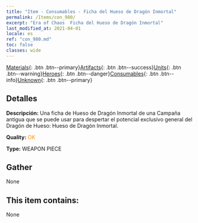 ```yaml
---
title: "Item - Consumables - Ficha del Hueso de Dragón Inmortal"
permalink: /Items/con_980/
excerpt: "Era of Chaos  Ficha del Hueso de Dragón Inmortal"
last_modified_at: 2021-04-01
locale: es
ref: "con_980.md"
toc: false
classes: wide
---
```

 [Materials](/es/Items/){: .btn .btn--primary}[Artifacts](/es/Items/Artifacts/){: .btn .btn--success}[Units](/es/Items/Units/){: .btn .btn--warning}[Heroes](/es/Items/Heroes/){: .btn .btn--danger}[Consumables](/es/Items/Consumables/){: .btn .btn--info}[Unknown](/es/Items/Unknown/){: .btn .btn--primary}

## Detalles
 **Descripción:** Una ficha de Hueso de Dragón Inmortal de una Campaña antigua que se puede usar para despertar el potencial exclusivo general del Dragón de Hueso: Hueso de Dragón Inmortal.

 **Quality:** <span style="color: #FF8C00">OK</span>

 **Type:** WEAPON PIECE

## Gather

  None

## This item contains:

  None

